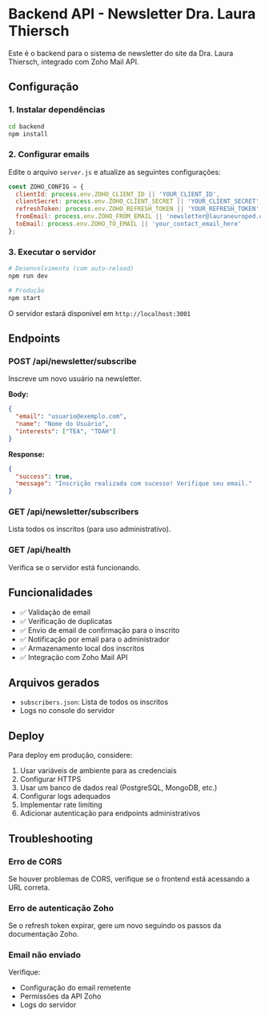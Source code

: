 # Backend API - Newsletter Dra. Laura Thiersch

Este é o backend para o sistema de newsletter do site da Dra. Laura Thiersch, integrado com Zoho Mail API.

## Configuração

### 1. Instalar dependências
```bash
cd backend
npm install
```

### 2. Configurar emails
Edite o arquivo `server.js` e atualize as seguintes configurações:

```javascript
const ZOHO_CONFIG = {
  clientId: process.env.ZOHO_CLIENT_ID || 'YOUR_CLIENT_ID',
  clientSecret: process.env.ZOHO_CLIENT_SECRET || 'YOUR_CLIENT_SECRET',
  refreshToken: process.env.ZOHO_REFRESH_TOKEN || 'YOUR_REFRESH_TOKEN',
  fromEmail: process.env.ZOHO_FROM_EMAIL || 'newsletter@lauraneuroped.com.br',
  toEmail: process.env.ZOHO_TO_EMAIL || 'your_contact_email_here'
};
```

### 3. Executar o servidor
```bash
# Desenvolvimento (com auto-reload)
npm run dev

# Produção
npm start
```

O servidor estará disponível em `http://localhost:3001`

## Endpoints

### POST /api/newsletter/subscribe
Inscreve um novo usuário na newsletter.

**Body:**
```json
{
  "email": "usuario@exemplo.com",
  "name": "Nome do Usuário",
  "interests": ["TEA", "TDAH"]
}
```

**Response:**
```json
{
  "success": true,
  "message": "Inscrição realizada com sucesso! Verifique seu email."
}
```

### GET /api/newsletter/subscribers
Lista todos os inscritos (para uso administrativo).

### GET /api/health
Verifica se o servidor está funcionando.

## Funcionalidades

- ✅ Validação de email
- ✅ Verificação de duplicatas
- ✅ Envio de email de confirmação para o inscrito
- ✅ Notificação por email para o administrador
- ✅ Armazenamento local dos inscritos
- ✅ Integração com Zoho Mail API

## Arquivos gerados

- `subscribers.json`: Lista de todos os inscritos
- Logs no console do servidor

## Deploy

Para deploy em produção, considere:

1. Usar variáveis de ambiente para as credenciais
2. Configurar HTTPS
3. Usar um banco de dados real (PostgreSQL, MongoDB, etc.)
4. Configurar logs adequados
5. Implementar rate limiting
6. Adicionar autenticação para endpoints administrativos

## Troubleshooting

### Erro de CORS
Se houver problemas de CORS, verifique se o frontend está acessando a URL correta.

### Erro de autenticação Zoho
Se o refresh token expirar, gere um novo seguindo os passos da documentação Zoho.

### Email não enviado
Verifique:
- Configuração do email remetente
- Permissões da API Zoho
- Logs do servidor 
